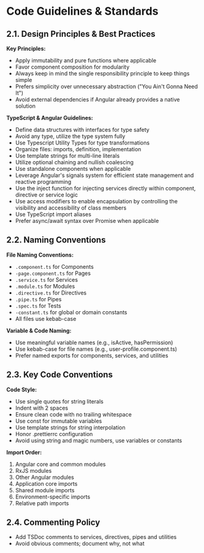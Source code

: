 # Code Guidelines & Standards

## 2.1. Design Principles & Best Practices

**Key Principles:**

- Apply immutability and pure functions where applicable
- Favor component composition for modularity
- Always keep in mind the single responsibility principle to keep things simple
- Prefers simplicity over unnecessary abstraction ("You Ain't Gonna Need It")
- Avoid external dependencies if Angular already provides a native solution

**TypeScript & Angular Guidelines:**

- Define data structures with interfaces for type safety
- Avoid any type, utilize the type system fully
- Use Typescript Utility Types for type transformations
- Organize files: imports, definition, implementation
- Use template strings for multi-line literals
- Utilize optional chaining and nullish coalescing
- Use standalone components when applicable
- Leverage Angular's signals system for efficient state management and reactive programming
- Use the inject function for injecting services directly within component, directive or service logic
- Use access modifiers to enable encapsulation by controlling the visibility and accessibility of class members
- Use TypeScript import aliases
- Prefer async/await syntax over Promise when applicable

## 2.2. Naming Conventions

**File Naming Conventions:**

- `.component.ts` for Components
- `-page.component.ts` for Pages
- `.service.ts` for Services
- `.module.ts` for Modules
- `.directive.ts` for Directives
- `.pipe.ts` for Pipes
- `.spec.ts` for Tests
- `-constant.ts` for global or domain constants
- All files use kebab-case

**Variable & Code Naming:**

- Use meaningful variable names (e.g., isActive, hasPermission)
- Use kebab-case for file names (e.g., user-profile.component.ts)
- Prefer named exports for components, services, and utilities

## 2.3. Key Code Conventions

<!-- ⚪ REEMPLAZAR POR PRETTIER + ESLINT -->

**Code Style:**

- Use single quotes for string literals
- Indent with 2 spaces
- Ensure clean code with no trailing whitespace
- Use const for immutable variables
- Use template strings for string interpolation
- Honor .prettierrc configuration
- Avoid using string and magic numbers, use variables or constants

**Import Order:**

1. Angular core and common modules
2. RxJS modules
3. Other Angular modules
4. Application core imports
5. Shared module imports
6. Environment-specific imports
7. Relative path imports

## 2.4. Commenting Policy

- Add TSDoc comments to services, directives, pipes and utilities
- Avoid obvious comments; document why, not what
